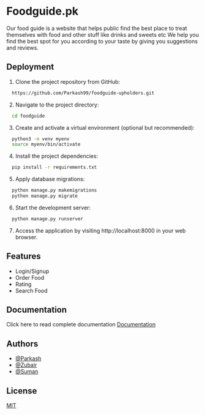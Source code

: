 # Foodguide.pk

Our food guide is a website that helps public find the best place to treat themselves with food and other stuff like drinks and sweets etc We help you find the best spot for you according to your taste by giving you suggestions and reviews.



## Deployment

1. Clone the project repository from GitHub:

```bash
  https://github.com/Parkash99/foodguide-upholders.git
```

2. Navigate to the project directory:

```bash
  cd foodguide
```

3. Create and activate a virtual environment (optional but recommended):

```bash
  python3 -m venv myenv
  source myenv/bin/activate
```

4. Install the project dependencies:

```bash
  pip install -r requirements.txt
```

5. Apply database migrations:

```bash
  python manage.py makemigrations
  python manage.py migrate
```

6. Start the development server:

```bash
  python manage.py runserver
```

7. Access the application by visiting http://localhost:8000 in your web browser.

## Features

- Login/Signup
- Order Food
- Rating
- Search Food


## Documentation

Click here to read complete documentation
[Documentation](https://linktodocumentation)


## Authors

- [@Parkash](https://github.com/Parkash99)
- [@Zubair](https://github.com/ChaudhryZubairAkhtar)
- [@Suman](https://github.com/sumanseharkhan)


## License

[MIT](https://choosealicense.com/licenses/mit/)

